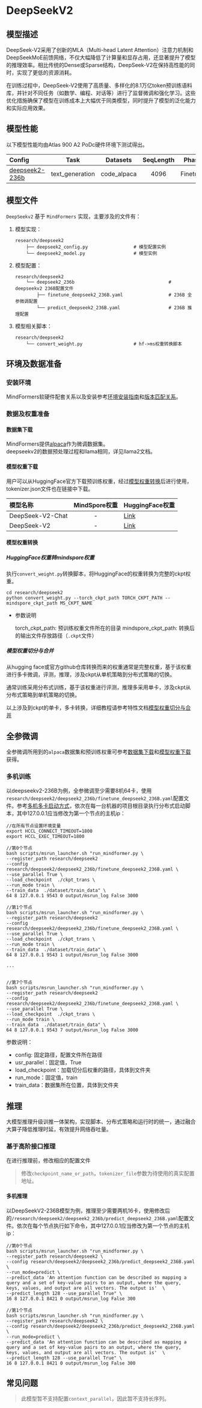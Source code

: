 # DeepSeekV2

## 模型描述

DeepSeek-V2采用了创新的MLA（Multi-head Latent Attention）注意力机制和DeepSeekMoE前馈网络，不仅大幅降低了计算量和显存占用，还显著提升了模型的推理效率。相比传统的Dense或Sparse结构，DeepSeek-V2在保持高性能的同时，实现了更低的资源消耗。

在训练过程中，DeepSeek-V2使用了高质量、多样化的8.1万亿token预训练语料库，并针对不同任务（如数学、编程、对话等）进行了监督微调和强化学习。这些优化措施确保了模型在训练成本上大幅优于同类模型，同时提升了模型的泛化能力和实际应用效果。

## 模型性能

以下模型性能均由Atlas 900 A2 PoDc硬件环境下测试得出。

| Config                                           |      Task       |  Datasets   | SeqLength |  Phase   |  Performance  |
|:-------------------------------------------------|:---------------:|:-----------:|:---------:|:--------:|:-------------:|
| [deepseek2-236b](./finetune_deepseek2_236B.yaml) | text_generation | code_alpaca |   4096    | Finetune | 36 tokens/s/p |

## 模型文件

`DeepSeekv2` 基于 `MindFormers` 实现，主要涉及的文件有：

1. 模型实现：

    ```text
    research/deepseek2
        ├── deepseek2_config.py                 # 模型配置实例
        └── deepseek2_model.py                  # 模型实例
    ```

2. 模型配置：

    ```text
    research/deepseek2
        └── deepseek2_236b                                   # deepseekv2 236B配置文件
            ├── finetune_deepseek2_236B.yaml                 # 236B 全参微调配置
            └── predict_deepseek2_236B.yaml                  # 236B 推理配置
    ```

3. 模型相关脚本：

    ```text
    research/deepseek2
        └── convert_weight.py                   # hf->ms权重转换脚本
    ```

## 环境及数据准备

### 安装环境

MindFormers软硬件配套关系以及安装参考[环境安装指南](../../README_CN.md#二mindformers安装)和[版本匹配关系](../../README_CN.md#三版本匹配关系)。

### 数据及权重准备

#### 数据集下载

MindFormers提供[alpaca](https://github.com/tatsu-lab/stanford_alpaca/blob/main/alpaca_data.json)作为微调数据集。  
deepseekv2的数据预处理过程和llama相同，详见llama2文档。

#### 模型权重下载

用户可以从HuggingFace官方下载预训练权重，经过[模型权重转换](#模型权重转换)后进行使用，tokenizer.json文件也在链接中下载。

| 模型名称                        |                             MindSpore权重                             | HuggingFace权重 |
| :------------------------------ | :----------------------------------------------------------: | ---- |
| DeepSeek-V2-Chat | - | [Link](https://huggingface.co/deepseek-ai/DeepSeek-V2-Chat) |
| DeepSeek-V2     | -  | [Link](https://huggingface.co/deepseek-ai/DeepSeek-V2/tree/main) |

#### 模型权重转换

##### HuggingFace权重转mindspore权重

执行`convert_weight.py`转换脚本，将HuggingFace的权重转换为完整的ckpt权重。

```shell
cd research/deepseek2
python convert_weight.py --torch_ckpt_path TORCH_CKPT_PATH --mindspore_ckpt_path MS_CKPT_NAME
```

- 参数说明

  torch_ckpt_path: 预训练权重文件所在的目录
  mindspore_ckpt_path: 转换后的输出文件存放路径（`.ckpt`文件）

##### 模型权重切分与合并

从hugging face或官方github仓库转换而来的权重通常是完整权重，基于该权重进行多卡微调，评测，推理，涉及ckpt从单机策略到分布式策略的切换。

通常训练采用分布式训练，基于该权重进行评测，推理多采用单卡，涉及ckpt从分布式策略到单机策略的切换。

以上涉及到ckpt的单卡，多卡转换，详细教程请参考特性文档[模型权重切分与合并](../../docs/feature_cards/Transform_Ckpt.md)

## 全参微调

全参微调所用到的`alpaca`数据集和预训练权重可参考[数据集下载](#数据集下载)和[模型权重下载](#模型权重下载)获得。

### 多机训练

以deepseekv2-236B为例，全参微调至少需要8机64卡，使用`research/deepseek2/deepseek2_236b/finetune_deepseek2_236B.yaml`配置文件。参考[多机多卡启动方式](../../README_CN.md#多机多卡)，依次在每一台机器的项目根目录执行分布式启动脚本，其中127.0.0.1应当修改为第一个节点的主机ip：

```shell
//在所有节点设置环境变量
export HCCL_CONNECT_TIMEOUT=1800
export HCCL_EXEC_TIMEOUT=1800

//第0个节点
bash scripts/msrun_launcher.sh "run_mindformer.py \
--register_path research/deepseek2
--config research/deepseek2/deepseek2_236b/finetune_deepseek2_236B.yaml \
--use_parallel True \
--load_checkpoint  ./ckpt_trans \
--run_mode train \
--train_data  ./dataset/train_data" \
64 8 127.0.0.1 9543 0 output/msrun_log False 3000

//第1个节点
bash scripts/msrun_launcher.sh "run_mindformer.py \
--register_path research/deepseek2
--config research/deepseek2/deepseek2_236b/finetune_deepseek2_236B.yaml \
--use_parallel True \
--load_checkpoint  ./ckpt_trans \
--run_mode train \
--train_data  ./dataset/train_data" \
64 8 127.0.0.1 9543 1 output/msrun_log False 3000

...


//第7个节点
bash scripts/msrun_launcher.sh "run_mindformer.py \
--register_path research/deepseek2
--config research/deepseek2/deepseek2_236b/finetune_deepseek2_236B.yaml \
--use_parallel True \
--load_checkpoint  ./ckpt_trans \
--run_mode train \
--train_data  ./dataset/train_data" \
64 8 127.0.0.1 9543 7 output/msrun_log False 3000
```

参数说明：

- config: 固定路径，配置文件所在路径
- usr_parallel：固定值，True
- load_checkpoint：加载切分后权重的路径，具体到文件夹
- run_mode：固定值，train
- train_data：数据集所在位置，具体到文件夹

## 推理

大模型推理升级训推一体架构，实现脚本、分布式策略和运行时的统一，通过融合大算子降低推理时延，有效提升网络吞吐量。

### 基于高阶接口推理

在进行推理前，修改相应的配置文件  
> 修改`checkpoint_name_or_path`，`tokenizer_file`参数为待使用的真实配置地址。  

#### 多机推理

以DeepSeekV2-236B模型为例，推理至少需要两机16卡，使用修改后的`/research/deepseek2/deepseek2_236b/predict_deepseek2_236B.yaml`配置文件。依次在每个节点执行如下命令，其中127.0.0.1应当修改为第一个节点的主机ip：

  ```shell
  //第0个节点
  bash scripts/msrun_launcher.sh "run_mindformer.py \
  --register_path research/deepseek2 \
  --config research/deepseek2/deepseek2_236b/predict_deepseek2_236B.yaml \
  --run_mode=predict \
  --predict_data 'An attention function can be described as mapping a query and a set of key-value pairs to an output, where the query, keys, values, and output are all vectors. The output is'  \
  --predict_length 128 --use_parallel True" \
  16 8 127.0.0.1 8421 0 output/msrun_log False 300

  //第1个节点
  bash scripts/msrun_launcher.sh "run_mindformer.py \
  --register_path research/deepseek2 \
  --config research/deepseek2/deepseek2_236b/predict_deepseek2_236B.yaml \
  --run_mode=predict \
  --predict_data 'An attention function can be described as mapping a query and a set of key-value pairs to an output, where the query, keys, values, and output are all vectors. The output is'  \
  --predict_length 128 --use_parallel True" \
  16 8 127.0.0.1 8421 0 output/msrun_log False 300
  ```

## 常见问题

> 此模型暂不支持配置`context_parallel`，因此暂不支持长序列。

